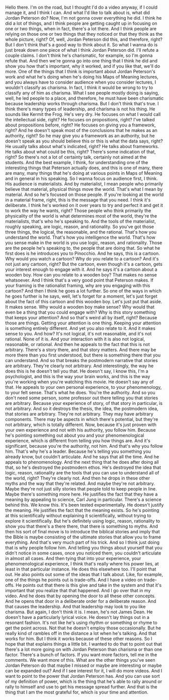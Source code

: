  Hello there. I'm on the road, but I thought I'd do a video anyway, if I could manage it, and I think I can. And what I'd like to talk about is, what did Jordan Peterson do? Now, I'm not gonna cover everything he did. I think he did a lot of things, and I think people are getting caught up in focusing on one or two things, when in fact, there's a lot there. And I think people are relying on those one or two things that they noticed or that they think as the whole picture, right? Of, well, Jordan Peterson did this, and therefore, right? But I don't think that's a good way to think about it. So what I wanna do is just break down one piece of what I think Jordan Peterson did. I'll refute a couple claims. I don't think he's charismatic, for example, so I'm gonna refute that. And then we're gonna go into one thing that I think he did and show you how that's important, why it worked, and if you like that, we'll do more. One of the things that I think is important about Jordan Peterson's work and what he's doing when he's doing his Maps of Meaning lectures, and you always have to consider audience when you consider lectures, I wouldn't classify as charisma. In fact, I think it would be wrong to try to classify any of him as charisma. What I see people mostly doing is saying, well, he led people to a place, and therefore, he must have been charismatic because leadership works through charisma. But I don't think that's true. I think there's many types of leadership, and charisma is not his thing. He sounds like Kermit the Frog. He's very dry. He focuses on what I would call the intellectual side, right? He focuses on propositions, right? I've talked about propositions before, right? He focuses on giving you a framework, right? And he doesn't speak most of the conclusions that he makes as an authority, right? So he may give you a framework as an authority, but he doesn't speak as you should believe this or this is what the data says, right? He usually talks about what's indicated, right? He talks about frameworks. He talks about what could be this, right? There's some indication of that, right? So there's not a lot of certainty talk, certainly not aimed at the students. And the best example, I think, for understanding one of the interesting things that Peterson actually does, and this is one of many, there are many, many things that he's doing at various points in Maps of Meaning and in general in his speaking. So I wanna focus on audience first, I think. His audience is materialists. And by materialist, I mean people who primarily believe that material, physical things move the world. That's what I mean by material. And so he's focused on those people. If you're looking at the world in a material frame, right, this is the message that you need. I think it's deliberate. I think he's worked on it over years to try and perfect it and get it to work the way he wants, right? Those people who think primarily the physicality of the world is what determines most of the world, they're the materialists, that's who he's speaking to. And the tools of the materialist, roughly speaking, are logic, reason, and rationality. So you've got those three things, the logical, the reasonable, and the rational. That's how you understand the world. That's how you intelligence the world. That's how you sense make in the world is you use logic, reason, and rationality. Those are the people he's speaking to, the people that are doing that. So what he first does is he introduces you to Pinocchio. And he says, this is a cartoon. Why would you watch a cartoon? Why do you relate to a cartoon? And it's not just any cartoon, right? But the cartoon, even though it's a cartoon, gets your interest enough to engage with it. And he says it's a cartoon about a wooden boy. How can you relate to a wooden boy? That makes no sense whatsoever. And I think that's a very good point that Peterson makes. If your framing is the rationalist framing, why are you engaging with this cartoon? And then I think he goes a lot further. So one of the ways in which he goes further is he says, well, let's forget for a moment, let's just forget about the fact of this cartoon and this wooden boy. Let's just put that aside. It makes sense. Why would a wooden boy make sense? Why would that even be a thing that you could engage with? Why is this story something that keeps your attention? And so that's weird all by itself, right? Because those are things. Getting your attention is one thing. Keeping your attention is something entirely different. And yet you also relate to it. And it makes sense to you. And how? It's not logical, it's not reasonable, and it's not rational. None of it is. And your interaction with it is also not logical, reasonable, or rational. And then he appeals to the fact that this is not arbitrary. There's a story there, and that story matters. And there may be more there than you first understood, but there is something there that you can understand. And so that breaks the postmodern narrative that stories are arbitrary. They're clearly not arbitrary. And interestingly, the way he does this is he doesn't tell you that. He doesn't say, I know this, I'm a psychologist, and this is the way your brain works, and this is the way you're working when you're watching this movie. He doesn't say any of that. He appeals to your own personal experience, to your phenomenology, to your felt sense. That's what he does. You're the authority. And so you don't need some person, some professor out there telling you that stories are arbitrary. Because your experience of story, of that story in particular, is not arbitrary. And so it destroys the thesis, the idea, the postmodern idea, that stories are arbitrary. They're not arbitrary. They may have arbitrary components. There may be aspects in which there's potential, but they're not arbitrary, which is totally different. Now, because it's just proven with your own experience and not with his authority, you follow him. Because he's pointing something out about you and your phenomenological experience, which is different from telling you how things are. And it's significant, because you're the authority, not him. And that's why you follow him. That's why he's a leader. Because he's telling you something you already know, but couldn't articulate. And he says that all the time. And he appeals to phenomenology. And the next thing that he does after doing all that, so he's destroyed the postmodern ethos. He's destroyed the idea that logic, reason, rationality are the tools that you can use to understand all of the world, right? They're clearly not. And then he drops in these other myths and the way that they're related. And maybe they're not arbitrary. Maybe they're not just silly stories that people told to keep people in line. Maybe there's something more here. He justifies the fact that they have a meaning by appealing to science, Carl Jung in particular. There's a science behind this. We know this. It's been tested experimentally. He doesn't justify the meaning. He justifies the fact that the meaning exists. So he's pointing at this scientifically without explaining it scientifically, without trying to explore it scientifically. But he's definitely using logic, reason, rationality to show you that there's a there there, that there is something to myths. And then his sort of final move is to introduce the biblical stories and imply that the Bible is maybe consisting of the ultimate stories that allow you to frame everything. And that's very much part of his trick. And so I think just doing that is why people follow him. And telling you things about yourself that you didn't notice in some cases, once you noticed them, you couldn't articulate in almost all cases. And then tying that into your experience, your phenomenological experience, I think that's really where his power lies, at least in that particular instance. He does this elsewhere too. I'll point that out. He also points out some of the ideas that I talk about. Like, for example, one of the things he points out is trade-offs. And I have a video on trade-offs. He points out that there is this give and take in the system and that it's important that you realize that that happened. And I go over that in my video. And he does that by opening the door to all these other concepts. And he opens that door in a deliberate order for a deliberate reason. And that causes the leadership. And that leadership may look to you like charisma. But again, I don't think it is. I mean, he's not James Dean. He doesn't have a particularly lyrical voice. He doesn't lay things out in a resonant fashion. It's not like he's using rhythm or something or rhyme to get the point across. Not that he doesn't employ those occasionally. But he really kind of rambles off in the distance a lot when he's talking. And that works for him. But I think it works because of these other reasons. So I hope that that explains things a little bit. I wanted to do that to point out that there's a lot more going on with Jordan Peterson than charisma or than one factor. There's a bunch of factors. If you want more factors, tell me in the comments. We want more of this. What are the other things you've seen Jordan Peterson do that maybe I missed or maybe are interesting or maybe can be expanded out? And if I see interest for it, I will do more videos. And I want to point to the power that Jordan Peterson has. And you can use sort of my definition of power, which is the thing that he's able to rally around or rally to himself and use to get his message spread further. And that is the thing that I am the most grateful for, which is your time and attention.